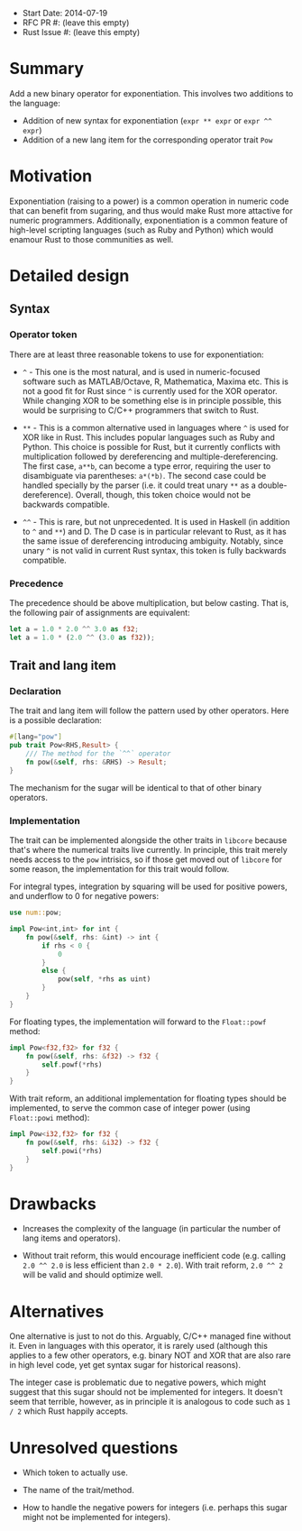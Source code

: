 - Start Date: 2014-07-19
- RFC PR #: (leave this empty)
- Rust Issue #: (leave this empty)

# Summary

Add a new binary operator for exponentiation. This involves two additions to the
language:

* Addition of new syntax for exponentiation (`expr ** expr` or `expr ^^ expr`)
* Addition of a new lang item for the corresponding operator trait `Pow`

# Motivation

Exponentiation (raising to a power) is a common operation in numeric code that
can benefit from sugaring, and thus would make Rust more attactive for numeric
programmers. Additionally, exponentiation is a common feature of high-level
scripting languages (such as Ruby and Python) which would enamour Rust to those
communities as well.

# Detailed design

## Syntax

### Operator token

There are at least three reasonable tokens to use for exponentiation:

* `^` - This one is the most natural, and is used in numeric-focused software
    such as MATLAB/Octave, R, Mathematica, Maxima etc. This is not a good fit
    for Rust since `^` is currently used for the XOR operator. While changing
    XOR to be something else is in principle possible, this would be surprising
    to C/C++ programmers that switch to Rust.

* `**` - This is a common alternative used in languages where `^` is used for
    XOR like in Rust. This includes popular languages such as Ruby and Python.
    This choice is possible for Rust, but it currently conflicts with
    multiplication followed by dereferencing and multiple-dereferencing. The
    first case, `a**b`, can become a type error, requiring the user to
    disambiguate via parentheses: `a*(*b)`. The second case could be handled
    specially by the parser (i.e. it could treat unary `**` as a
    double-dereference). Overall, though, this token choice would not be
    backwards compatible.

* `^^` - This is rare, but not unprecedented. It is used in Haskell (in
    addition to `^` and `**`) and D. The D case is in particular relevant to
    Rust, as it has the same issue of dereferencing introducing ambiguity.
    Notably, since unary `^` is not valid in current Rust syntax, this token is
    fully backwards compatible.

### Precedence

The precedence should be above multiplication, but below casting. That is, the
following pair of assignments are equivalent:

~~~rust
let a = 1.0 * 2.0 ^^ 3.0 as f32;
let a = 1.0 * (2.0 ^^ (3.0 as f32));
~~~

## Trait and lang item

### Declaration

The trait and lang item will follow the pattern used by other operators. Here
is a possible declaration:

~~~rust
#[lang="pow"]
pub trait Pow<RHS,Result> {
    /// The method for the `^^` operator
    fn pow(&self, rhs: &RHS) -> Result;
}
~~~

The mechanism for the sugar will be identical to that of other binary operators.

### Implementation

The trait can be implemented alongside the other traits in `libcore` because
that's where the numerical traits live currently. In principle, this trait
merely needs access to the `pow` intrisics, so if those get moved out of
`libcore` for some reason, the implementation for this trait would follow.

For integral types, integration by squaring will be used for positive powers,
and underflow to 0 for negative powers:

~~~rust
use num::pow;

impl Pow<int,int> for int {
    fn pow(&self, rhs: &int) -> int {
        if rhs < 0 {
            0
        }
        else {
            pow(self, *rhs as uint)
        }
    }
}
~~~

For floating types, the implementation will forward to the `Float::powf` method:

~~~rust
impl Pow<f32,f32> for f32 {
    fn pow(&self, rhs: &f32) -> f32 {
        self.powf(*rhs)
    }
}
~~~

With trait reform, an additional implementation for floating types should be
implemented, to serve the common case of integer power (using `Float::powi`
method):

~~~rust
impl Pow<i32,f32> for f32 {
    fn pow(&self, rhs: &i32) -> f32 {
        self.powi(*rhs)
    }
}
~~~

# Drawbacks

* Increases the complexity of the language (in particular the number of lang
    items and operators).

* Without trait reform, this would encourage inefficient code (e.g. calling
    `2.0 ^^ 2.0` is less efficient than `2.0 * 2.0`). With trait reform,
    `2.0 ^^ 2` will be valid and should optimize well.

# Alternatives

One alternative is just to not do this. Arguably, C/C++ managed fine without
it. Even in languages with this operator, it is rarely used (although this
applies to a few other operators, e.g. binary NOT and XOR that are also rare in
high level code, yet get syntax sugar for historical reasons).

The integer case is problematic due to negative powers, which might suggest
that this sugar should not be implemented for integers. It doesn't seem that
terrible, however, as in principle it is analogous to code such as `1 / 2`
which Rust happily accepts.

# Unresolved questions

* Which token to actually use.

* The name of the trait/method.

* How to handle the negative powers for integers (i.e. perhaps this sugar might
not be implemented for integers).
